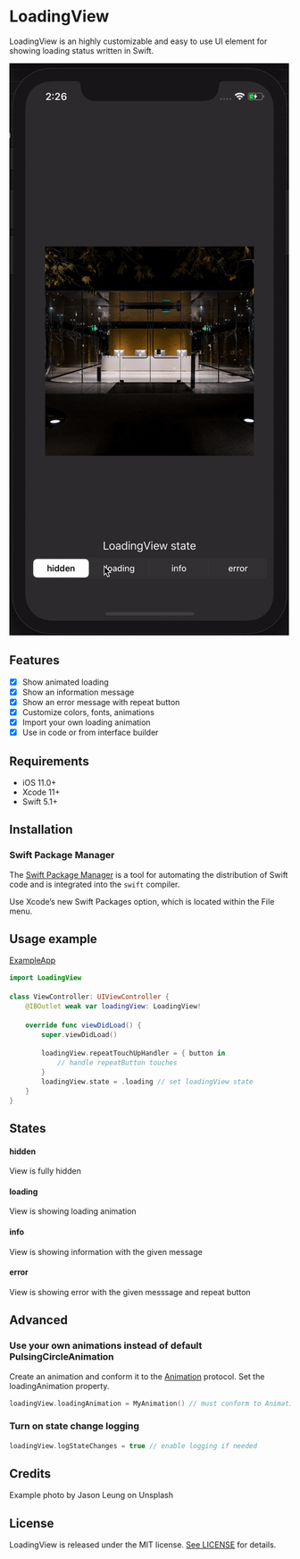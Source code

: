# LoadingView

LoadingView is an highly customizable and easy to use UI element for showing loading status written in Swift.

![Preview](https://github.com/VladimirBrejcha/LoadingViewExample/blob/master/LoadingViewExample/preview.gif)

## Features

- [x] Show animated loading
- [x] Show an information message
- [x] Show an error message with repeat button
- [x] Customize colors, fonts, animations
- [x] Import your own loading animation
- [x] Use in code or from interface builder

## Requirements

- iOS 11.0+
- Xcode 11+
- Swift 5.1+

## Installation

### Swift Package Manager

The [Swift Package Manager](https://swift.org/package-manager/) is a tool for automating the distribution of Swift code and is integrated into the `swift` compiler.

Use Xcode’s new Swift Packages option, which is located within the File menu.

## Usage example

[ExampleApp](https://github.com/VladimirBrejcha/LoadingViewExample)

```Swift
import LoadingView

class ViewController: UIViewController {
    @IBOutlet weak var loadingView: LoadingView!
    
    override func viewDidLoad() {
        super.viewDidLoad()
        
        loadingView.repeatTouchUpHandler = { button in
            // handle repeatButton touches
        }
        loadingView.state = .loading // set loadingView state
    }
}
```

## States

#### hidden
View is fully hidden
#### loading
View is showing loading animation
#### info
View is showing information with the given message
#### error
View is showing error with the given messsage and repeat button

## Advanced

### Use your own animations instead of default PulsingCircleAnimation

Create an animation and conform it to the [Animation](Sources/LoadingView/Animation.swift) protocol.
Set the loadingAnimation property.
```Swift
loadingView.loadingAnimation = MyAnimation() // must conform to Animation protocol
```

### Turn on state change logging

```Swift
loadingView.logStateChanges = true // enable logging if needed
```

## Credits

Example photo by Jason Leung on Unsplash

## License

LoadingView is released under the MIT license. [See LICENSE](LICENSE) for details.
